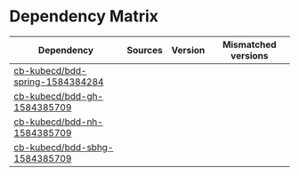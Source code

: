 # Dependency Matrix

Dependency | Sources | Version | Mismatched versions
---------- | ------- | ------- | -------------------
[cb-kubecd/bdd-spring-1584384284](https://github.com/cb-kubecd/bdd-spring-1584384284.git) |  | []() | 
[cb-kubecd/bdd-gh-1584385709](https://github.com/cb-kubecd/bdd-gh-1584385709.git) |  | []() | 
[cb-kubecd/bdd-nh-1584385709](https://github.com/cb-kubecd/bdd-nh-1584385709.git) |  | []() | 
[cb-kubecd/bdd-sbhg-1584385709](https://github.com/cb-kubecd/bdd-sbhg-1584385709.git) |  | []() | 
